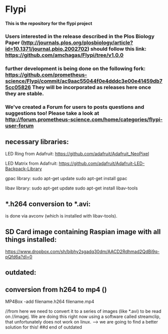 # Flypi
#### This is the repository for the flypi project 



### Users interested in the release described in the Plos Biology Paper (http://journals.plos.org/plosbiology/article?id=10.1371/journal.pbio.2002702) should follow this link: https://github.com/amchagas/Flypi/tree/v1.0.0 

### further development is being done on the following fork: https://github.com/prometheus-science/Flypi/commit/ac9aac55044f0e4dddc3e00e41459db75cc05826 They will be incorporated as releases here once they are stable.

### We've created a Forum for users to posts questions and suggestions too! Please take a look at http://forum.prometheus-science.com/home/categories/flypi-user-forum 

## necessary libraries:

LED Ring from Adafruit:
https://github.com/adafruit/Adafruit_NeoPixel

LED Matrix from Adafruit:
https://github.com/adafruit/Adafruit-LED-Backpack-Library


gpac library:
sudo apt-get update
sudo apt-get install gpac

libav library:
sudo apt-get update
sudo apt-get install libav-tools



## *.h264 conversion to *.avi:
is done via avconv (which is installed with libav-tools).

## SD Card image containing Raspian image with all things installed:
https://www.dropbox.com/sh/bibhy2sgadq30dm/AACD2Rdhmad2QdBi9q-pQfd6a?dl=0

## outdated:
## conversion from h264 to mp4 ()
MP4Box -add filename.h264 filename.mp4

//from here we need to convert it to a series of images (like *.avi) to be read on 
//imagej. We are doing this right now using a software called streamclip, that unfortunately does not work on linux. --> we are going to find a better solution for this!
##d end of outdated
